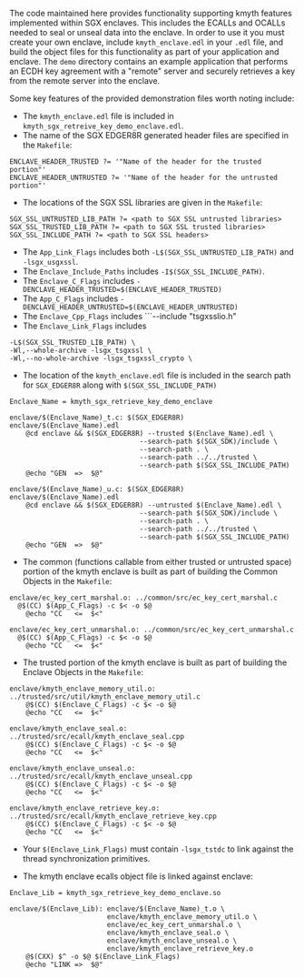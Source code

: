 The code maintained here provides functionality supporting kmyth features
implemented within SGX enclaves. This includes the ECALLs and OCALLs
needed to seal or unseal data into the enclave. In order to use it
you must create your own enclave, include ```kmyth_enclave.edl``` in
your ```.edl``` file, and build the object files for this functionality
as part of your application and enclave. The ```demo``` directory
contains an example application that performs an ECDH key agreement with
a "remote" server and securely retrieves a key from the remote server
into the enclave.

Some key features of the provided demonstration files worth noting include:
* The ```kmyth_enclave.edl``` file is included in
  ```kmyth_sgx_retreive_key_demo_enclave.edl```.
* The name of the SGX EDGER8R generated header files are specified
  in the ```Makefile```:
```
ENCLAVE_HEADER_TRUSTED ?= '"Name of the header for the trusted portion"'
ENCLAVE_HEADER_UNTRUSTED ?= '"Name of the header for the untrusted portion"'
```
* The locations of the SGX SSL libraries are given in the ```Makefile```:
```
SGX_SSL_UNTRUSTED_LIB_PATH ?= <path to SGX SSL untrusted libraries>
SGX_SSL_TRUSTED_LIB_PATH ?= <path to SGX SSL trusted libraries>
SGX_SSL_INCLUDE_PATH ?= <path to SGX SSL headers>
```
* The ```App_Link_Flags``` includes both ```-L$(SGX_SSL_UNTRUSTED_LIB_PATH)```
  and ```-lsgx_usgxssl```.
* The ```Enclave_Include_Paths``` includes ```-I$(SGX_SSL_INCLUDE_PATH)```.
* The ```Enclave_C_Flags``` includes
  ```-DENCLAVE_HEADER_TRUSTED=$(ENCLAVE_HEADER_TRUSTED)```
* The ```App_C_Flags``` includes
  ```-DENCLAVE_HEADER_UNTRUSTED=$(ENCLAVE_HEADER_UNTRUSTED)```
* The ```Enclave_Cpp_Flags``` includes ```--include "tsgxsslio.h"
* The ```Enclave_Link_Flags``` includes
```
-L$(SGX_SSL_TRUSTED_LIB_PATH) \
-Wl,--whole-archive -lsgx_tsgxssl \
-Wl,--no-whole-archive -lsgx_tsgxssl_crypto \
```
* The location of the ```kmyth_enclave.edl``` file is included in the search
  path for ```SGX_EDGER8R``` along with ```$(SGX_SSL_INCLUDE_PATH)```
```
Enclave_Name = kmyth_sgx_retrieve_key_demo_enclave
```
```
enclave/$(Enclave_Name)_t.c: $(SGX_EDGER8R) enclave/$(Enclave_Name).edl
	@cd enclave && $(SGX_EDGER8R) --trusted $(Enclave_Name).edl \
                                --search-path $(SGX_SDK)/include \
                                --search-path . \
                                --search-path ../../trusted \
                                --search-path $(SGX_SSL_INCLUDE_PATH)
	@echo "GEN  =>  $@"
```
```
enclave/$(Enclave_Name)_u.c: $(SGX_EDGER8R) enclave/$(Enclave_Name).edl
	@cd enclave && $(SGX_EDGER8R) --untrusted $(Enclave_Name).edl \
                                --search-path $(SGX_SDK)/include \
                                --search-path . \
                                --search-path ../../trusted \
                                --search-path $(SGX_SSL_INCLUDE_PATH)
	@echo "GEN  =>  $@"
```
* The common (functions callable from either trusted or untrusted space)
  portion of the kmyth enclave is built as part of building the
  Common Objects in the ```Makefile```:
```
enclave/ec_key_cert_marshal.o: ../common/src/ec_key_cert_marshal.c
  @$(CC) $(App_C_Flags) -c $< -o $@
	@echo "CC   <=  $<"

enclave/ec_key_cert_unmarshal.o: ../common/src/ec_key_cert_unmarshal.c
  @$(CC) $(App_C_Flags) -c $< -o $@
	@echo "CC   <=  $<"
```
* The trusted portion of the kmyth enclave is built as part of building the
  Enclave Objects in the ```Makefile```:
```
enclave/kmyth_enclave_memory_util.o: ../trusted/src/util/kmyth_enclave_memory_util.c
	@$(CC) $(Enclave_C_Flags) -c $< -o $@
	@echo "CC   <=  $<"

enclave/kmyth_enclave_seal.o: ../trusted/src/ecall/kmyth_enclave_seal.cpp
	@$(CC) $(Enclave_C_Flags) -c $< -o $@
	@echo "CC   <=  $<"

enclave/kmyth_enclave_unseal.o: ../trusted/src/ecall/kmyth_enclave_unseal.cpp
	@$(CC) $(Enclave_C_Flags) -c $< -o $@
	@echo "CC   <=  $<"

enclave/kmyth_enclave_retrieve_key.o: ../trusted/src/ecall/kmyth_enclave_retrieve_key.cpp
	@$(CC) $(Enclave_C_Flags) -c $< -o $@
	@echo "CC   <=  $<"

```
* Your ```$(Enclave_Link_Flags)``` must contain ```-lsgx_tstdc``` to link against the thread synchronization primitives.

* The kmyth enclave ecalls object file is linked against enclave:

```
Enclave_Lib = kmyth_sgx_retrieve_key_demo_enclave.so
```
```
enclave/$(Enclave_Lib): enclave/$(Enclave_Name)_t.o \
                        enclave/kmyth_enclave_memory_util.o \
                        enclave/ec_key_cert_unmarshal.o \
                        enclave/kmyth_enclave_seal.o \
                        enclave/kmyth_enclave_unseal.o \
                        enclave/kmyth_enclave_retrieve_key.o
	@$(CXX) $^ -o $@ $(Enclave_Link_Flags)
	@echo "LINK =>  $@"
```
